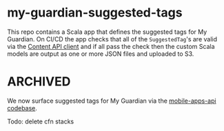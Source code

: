 # my-guardian-suggested-tags

This repo contains a Scala app that defines the suggested tags for My Guardian. On CI/CD the app checks that all of the `SuggestedTag`'s are valid via the [Content API client](https://github.com/guardian/content-api-scala-client) and if all pass the check then the custom Scala models are output as one or more JSON files and uploaded to S3. 

# ARCHIVED

We now surface suggested tags for My Guardian via the [mobile-apps-api codebase](https://github.com/guardian/mobile-apps-api/blob/89c719e6f01d5291ca2fba5e2202be944aea2eec/mobile-search/conf/routes#L9).

Todo: delete cfn stacks
